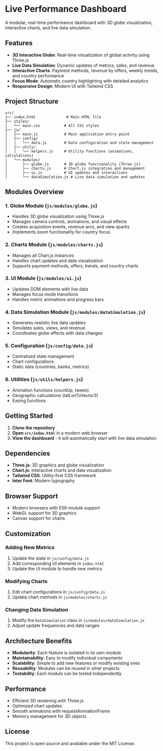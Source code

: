 # Live Performance Dashboard

A modular, real-time performance dashboard with 3D globe visualization, interactive charts, and live data simulation.

## Features

- **3D Interactive Globe**: Real-time visualization of global activity using Three.js
- **Live Data Simulation**: Dynamic updates of metrics, sales, and revenue
- **Interactive Charts**: Payment methods, revenue by offers, weekly trends, and country performance
- **Focus Mode**: Automatic country highlighting with detailed analytics
- **Responsive Design**: Modern UI with Tailwind CSS

## Project Structure

```
src/
├── index.html              # Main HTML file
├── styles/
│   └── main.css           # All CSS styles
├── js/
│   ├── main.js            # Main application entry point
│   ├── config/
│   │   └── data.js        # Data configuration and state management
│   ├── utils/
│   │   └── helpers.js     # Utility functions (animations, calculations)
│   └── modules/
│       ├── globe.js       # 3D globe functionality (Three.js)
│       ├── charts.js      # Chart.js integration and management
│       ├── ui.js          # UI updates and interactions
│       └── dataSimulation.js # Live data simulation and updates
```

## Modules Overview

### 1. **Globe Module** (`js/modules/globe.js`)
- Handles 3D globe visualization using Three.js
- Manages camera controls, animations, and visual effects
- Creates acquisition events, revenue arcs, and view sparks
- Implements zoom functionality for country focus

### 2. **Charts Module** (`js/modules/charts.js`)
- Manages all Chart.js instances
- Handles chart updates and data visualization
- Supports payment methods, offers, trends, and country charts

### 3. **UI Module** (`js/modules/ui.js`)
- Updates DOM elements with live data
- Manages focus mode transitions
- Handles metric animations and progress bars

### 4. **Data Simulation Module** (`js/modules/dataSimulation.js`)
- Generates realistic live data updates
- Simulates sales, views, and revenue
- Coordinates globe effects with data changes

### 5. **Configuration** (`js/config/data.js`)
- Centralized state management
- Chart configurations
- Static data (countries, banks, metrics)

### 6. **Utilities** (`js/utils/helpers.js`)
- Animation functions (countUp, tween)
- Geographic calculations (latLonToVector3)
- Easing functions

## Getting Started

1. **Clone the repository**
2. **Open `src/index.html`** in a modern web browser
3. **View the dashboard** - it will automatically start with live data simulation

## Dependencies

- **Three.js**: 3D graphics and globe visualization
- **Chart.js**: Interactive charts and data visualization
- **Tailwind CSS**: Utility-first CSS framework
- **Inter Font**: Modern typography

## Browser Support

- Modern browsers with ES6 module support
- WebGL support for 3D graphics
- Canvas support for charts

## Customization

### Adding New Metrics
1. Update the state in `js/config/data.js`
2. Add corresponding UI elements in `index.html`
3. Update the UI module to handle new metrics

### Modifying Charts
1. Edit chart configurations in `js/config/data.js`
2. Update chart methods in `js/modules/charts.js`

### Changing Data Simulation
1. Modify the `DataSimulation` class in `js/modules/dataSimulation.js`
2. Adjust update frequencies and data ranges

## Architecture Benefits

- **Modularity**: Each feature is isolated in its own module
- **Maintainability**: Easy to modify individual components
- **Scalability**: Simple to add new features or modify existing ones
- **Reusability**: Modules can be reused in other projects
- **Testability**: Each module can be tested independently

## Performance

- Efficient 3D rendering with Three.js
- Optimized chart updates
- Smooth animations with requestAnimationFrame
- Memory management for 3D objects

## License

This project is open source and available under the MIT License. 